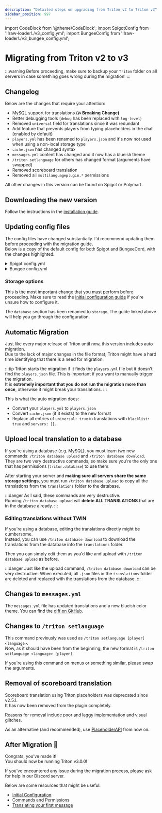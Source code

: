 ```yaml
---
description: "Detailed steps on upgrading from Triton v2 to Triton v3"
sidebar_position: 997
---
```


import CodeBlock from '@theme/CodeBlock';
import SpigotConfig from '!!raw-loader!./v3_config.yml';
import BungeeConfig from '!!raw-loader!./v3_bungee_config.yml';

# Migrating from Triton v2 to v3

:::warning
Before proceeding, make sure to backup your `Triton` folder on all servers
in case something goes wrong during the migration!
:::

## Changelog

Below are the changes that require your attention:

- MySQL support for translations **(:boom: Breaking Change)**
- Better debugging tools (`debug` has been replaced with `log-level`)
- Removed `universal` field for translations since it was redundant
- Add feature that prevents players from typing placeholders in the chat
  (enabled by default)
- `players.yml` has been renamed to `players.json` and it's now not used
  when using a non-local storage type
- `cache.json` has changed syntax
- `messages.yml` content has changed and it now has a blueish theme
- `/triton setlanguage` for others has changed format (arguments have swapped)
- Removed scoreboard translation
- Removed all `multilanguageplugin.*` permissions

All other changes in this version can be found on Spigot or Polymart.

## Downloading the new version

Follow the instructions in the [installation guide](../getting-started/installation.md).

## Updating config files

The config files have changed substantially.
I'd recommend updating them before proceeding with the migration guide.  
Below is a copy of the default config for both Spigot and BungeeCord,
with the changes highlighted.

<details>
<summary>Spigot config.yml</summary>

Alternatively, see the [diff on GitHub](https://github.com/tritonmc/Triton/commit/8c54291111a4693c07c8373f3945405c50c33fa2#diff-0f1be8eec416e71c28b41efb0544df26).

<CodeBlock language="yaml" title="spigot/plugins/Triton/config.yml" showLineNumbers>{SpigotConfig}</CodeBlock>

</details>

<details>
<summary>Bungee config.yml</summary>

Alternatively, see the [diff on GitHub](https://github.com/tritonmc/Triton/commit/8c54291111a4693c07c8373f3945405c50c33fa2#diff-c86926b4793226abff7207c78d20c992).

<CodeBlock language="yaml" title="bungee/plugins/Triton/config.yml" showLineNumbers>{BungeeConfig}</CodeBlock>

</details>

### Storage options

This is the most important change that you must perform before proceeding.
Make sure to read the [initial configuration guide](../getting-started/initial-configuration.md#storage-type) if you're unsure how to configure it.

The `database` section has been renamed to `storage`.
The guide linked above will help you go through the configuration.

## Automatic Migration

Just like every major release of Triton until now, this version includes auto migration.  
Due to the lack of major changes in the file format, Triton might have a hard time identifying that there is a need for migration.

:::tip
Triton starts the migration if it finds the `players.yml` file but it doesn't find the `players.json` file. This is important if you want to manually trigger the migration.  
It is **extremely important that you do not run the migration more than once**,
otherwise it might break your translations.
:::

This is what the auto migration does:

- Convert your `players.yml` to `players.json`
- Convert `cache.json` (if it exists) to the new format
- Replace all entries of `universal: true` in translations with `blacklist: true` and `servers: []`.

## Upload local translation to a database

If you're using a database (e.g. MySQL), you must learn two new commands:
`/triton database upload` and `/triton database download`.  
They are two very destructive commands, so make sure you're the
only one that has permissions (`triton.database`) to use them.

After starting your server and **making sure all servers share the same storage settings**,
you must run `/triton database upload` to copy all the translations from the `translations`
folder to the database.

:::danger
As I said, these commands are very destructive.  
Running `/triton database upload` will **delete ALL TRANSLATIONS** that are in the database already.
:::

### Editing translations without TWIN

If you're using a database, editing the translations directly might be cumbersome.  
Instead, you can use `/triton database download` to download the translations from the database
into the `translations` folder.

Then you can simply edit them as you'd like and upload with `/triton database upload`
as before.

:::danger
Just like the upload command, `/triton database download` can be very destructive.
When executed, all `.json` files in the `translations` folder are deleted and replaced
with the translations from the database.
:::

## Changes to `messages.yml`

The `messages.yml` file has updated translations and a new blueish color theme.
You can find the [diff on GitHub](https://github.com/tritonmc/Triton/commit/8c54291111a4693c07c8373f3945405c50c33fa2#diff-b7bfb7063d6b6ccbda02c1e078c91e72).

## Changes to `/triton setlanguage`

This command previously was used as `/triton setlanguage [player] <language>`.  
Now, as it should have been from the beginning, the new format is `/triton setlanguage <language> [player]`.

If you're using this command on menus or something similar, please swap the arguments.

## Removal of scoreboard translation

Scoreboard translation using Triton placeholders was deprecated since v2.5.1.  
It has now been removed from the plugin completely.

Reasons for removal include poor and laggy implementation and visual glitches.

As an alternative (and recommended), use [PlaceholderAPI](../concepts/placeholderapi.md) from now on.

## After Migration :tada:

Congrats, you've made it!  
You should now be running Triton v3.0.0!

If you've encountered any issue during the migration process,
please ask for help in our Discord server.

Below are some resources that might be useful:

- [Initial Configuration](../getting-started/initial-configuration.md)
- [Commands and Permissions](../concepts/commands-permissions.md)
- [Translating your first message](../guides/first-translation.md)
